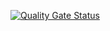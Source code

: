 [![Quality Gate Status](https://sonarcloud.io/api/project_badges/measure?project=zrks_namedays&metric=alert_status)](https://sonarcloud.io/summary/new_code?id=zrks_namedays)
